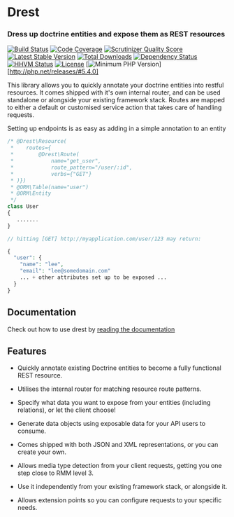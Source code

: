 Drest
=====

### Dress up doctrine entities and expose them as REST resources


[![Build Status](https://scrutinizer-ci.com/g/leedavis81/drest/badges/build.png?b=master)](https://scrutinizer-ci.com/g/leedavis81/drest/build-status/master)
[![Code Coverage](https://scrutinizer-ci.com/g/leedavis81/drest/badges/coverage.png?b=master)](https://scrutinizer-ci.com/g/leedavis81/drest/?branch=master)
[![Scrutinizer Quality Score](https://scrutinizer-ci.com/g/leedavis81/drest/badges/quality-score.png?s=54655af2afbd263417c9e80a4d6ee9664083b5c5)](https://scrutinizer-ci.com/g/leedavis81/drest/)
[![Latest Stable Version](https://poser.pugx.org/leedavis81/drest/v/stable.png)](https://packagist.org/packages/leedavis81/drest)
[![Total Downloads](https://poser.pugx.org/leedavis81/drest/downloads.png)](https://packagist.org/packages/leedavis81/drest)
[![Dependency Status](https://www.versioneye.com/user/projects/5194ec66296d610002000343/badge.png)](https://www.versioneye.com/user/projects/5194ec66296d610002000343)
[![HHVM Status](http://hhvm.h4cc.de/badge/leedavis81/drest.svg)](http://hhvm.h4cc.de/package/leedavis81/drest)
[![License](https://img.shields.io/badge/license-MIT-blue.svg)](http://opensource.org/licenses/MIT)
[![Minimum PHP Version](http://img.shields.io/badge/php-%3E%3D%205.4-8892BF.svg?style=flat)][http://php.net/releases/#5.4.0]

This library allows you to quickly annotate your doctrine entities into restful resources. It comes shipped with it's own internal router, and can be used standalone or alongside your existing framework stack. Routes are mapped to either a default or customised service action that takes care of handling requests.

Setting up endpoints is as easy as adding in a simple annotation to an entity

```php
/* @Drest\Resource(
 *    routes={
 *        @Drest\Route(
 *            name="get_user",
 *            route_pattern="/user/:id",
 *            verbs={"GET"}
 * )})
 * @ORM\Table(name="user")
 * @ORM\Entity
 */
class User
{
   .......
}

// hitting [GET] http://myapplication.com/user/123 may return:

{
  "user": {
    "name": "lee",
    "email": "lee@somedomain.com"
    ... + other attributes set up to be exposed ...
  }
}
```

## Documentation

Check out how to use drest by [reading the documentation](http://leedavis81.github.io/drest/)

## Features

- Quickly annotate existing Doctrine entities to become a fully functional REST resource.

- Utilises the internal router for matching resource route patterns.

- Specify what data you want to expose from your entities (including relations), or let the client choose!

- Generate data objects using exposable data for your API users to consume.

- Comes shipped with both JSON and XML representations, or you can create your own.

- Allows media type detection from your client requests, getting you one step close to RMM level 3.

- Use it independently from your existing framework stack, or alongside it.

- Allows extension points so you can configure requests to your specific needs.